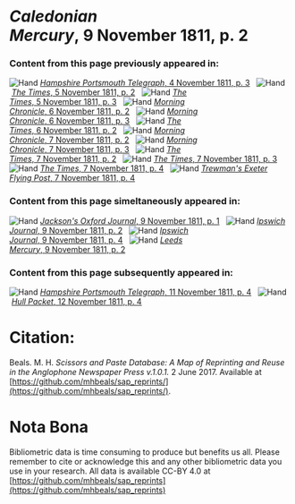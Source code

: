 # *Caledonian Mercury*, 9 November 1811, p. 2  
  
### Content from this page previously appeared in:  
![Hand](http://scissorsandpaste.net/wp-content/uploads/2017/06/smallhandpointer.png) [*Hampshire Portsmouth Telegraph*, 4 November 1811, p. 3](https://mhbeals.github.io/sap_html/Hampshire-Portsmouth-Telegraph/Hampshire-Portsmouth-Telegraph-4-November-1811-p-3)  
![Hand](http://scissorsandpaste.net/wp-content/uploads/2017/06/smallhandpointer.png) [*The Times*, 5 November 1811, p. 2](https://mhbeals.github.io/sap_html/The-Times/The-Times-5-November-1811-p-2)  
![Hand](http://scissorsandpaste.net/wp-content/uploads/2017/06/smallhandpointer.png) [*The Times*, 5 November 1811, p. 3](https://mhbeals.github.io/sap_html/The-Times/The-Times-5-November-1811-p-3)  
![Hand](http://scissorsandpaste.net/wp-content/uploads/2017/06/smallhandpointer.png) [*Morning Chronicle*, 6 November 1811, p. 2](https://mhbeals.github.io/sap_html/Morning-Chronicle/Morning-Chronicle-6-November-1811-p-2)  
![Hand](http://scissorsandpaste.net/wp-content/uploads/2017/06/smallhandpointer.png) [*Morning Chronicle*, 6 November 1811, p. 3](https://mhbeals.github.io/sap_html/Morning-Chronicle/Morning-Chronicle-6-November-1811-p-3)  
![Hand](http://scissorsandpaste.net/wp-content/uploads/2017/06/smallhandpointer.png) [*The Times*, 6 November 1811, p. 2](https://mhbeals.github.io/sap_html/The-Times/The-Times-6-November-1811-p-2)  
![Hand](http://scissorsandpaste.net/wp-content/uploads/2017/06/smallhandpointer.png) [*Morning Chronicle*, 7 November 1811, p. 2](https://mhbeals.github.io/sap_html/Morning-Chronicle/Morning-Chronicle-7-November-1811-p-2)  
![Hand](http://scissorsandpaste.net/wp-content/uploads/2017/06/smallhandpointer.png) [*Morning Chronicle*, 7 November 1811, p. 3](https://mhbeals.github.io/sap_html/Morning-Chronicle/Morning-Chronicle-7-November-1811-p-3)  
![Hand](http://scissorsandpaste.net/wp-content/uploads/2017/06/smallhandpointer.png) [*The Times*, 7 November 1811, p. 2](https://mhbeals.github.io/sap_html/The-Times/The-Times-7-November-1811-p-2)  
![Hand](http://scissorsandpaste.net/wp-content/uploads/2017/06/smallhandpointer.png) [*The Times*, 7 November 1811, p. 3](https://mhbeals.github.io/sap_html/The-Times/The-Times-7-November-1811-p-3)  
![Hand](http://scissorsandpaste.net/wp-content/uploads/2017/06/smallhandpointer.png) [*The Times*, 7 November 1811, p. 4](https://mhbeals.github.io/sap_html/The-Times/The-Times-7-November-1811-p-4)  
![Hand](http://scissorsandpaste.net/wp-content/uploads/2017/06/smallhandpointer.png) [*Trewman's Exeter Flying Post*, 7 November 1811, p. 4](https://mhbeals.github.io/sap_html/Trewman's-Exeter-Flying-Post/Trewman's-Exeter-Flying-Post-7-November-1811-p-4)  
  
### Content from this page simeltaneously appeared in:  
![Hand](http://scissorsandpaste.net/wp-content/uploads/2017/06/smallhandpointer.png) [*Jackson's Oxford Journal*, 9 November 1811, p. 1](https://mhbeals.github.io/sap_html/Jackson's-Oxford-Journal/Jackson's-Oxford-Journal-9-November-1811-p-1)  
![Hand](http://scissorsandpaste.net/wp-content/uploads/2017/06/smallhandpointer.png) [*Ipswich Journal*, 9 November 1811, p. 2](https://mhbeals.github.io/sap_html/Ipswich-Journal/Ipswich-Journal-9-November-1811-p-2)  
![Hand](http://scissorsandpaste.net/wp-content/uploads/2017/06/smallhandpointer.png) [*Ipswich Journal*, 9 November 1811, p. 4](https://mhbeals.github.io/sap_html/Ipswich-Journal/Ipswich-Journal-9-November-1811-p-4)  
![Hand](http://scissorsandpaste.net/wp-content/uploads/2017/06/smallhandpointer.png) [*Leeds Mercury*, 9 November 1811, p. 2](https://mhbeals.github.io/sap_html/Leeds-Mercury/Leeds-Mercury-9-November-1811-p-2)  
  
### Content from this page subsequently appeared in:  
![Hand](http://scissorsandpaste.net/wp-content/uploads/2017/06/smallhandpointer.png) [*Hampshire Portsmouth Telegraph*, 11 November 1811, p. 4](https://mhbeals.github.io/sap_html/Hampshire-Portsmouth-Telegraph/Hampshire-Portsmouth-Telegraph-11-November-1811-p-4)  
![Hand](http://scissorsandpaste.net/wp-content/uploads/2017/06/smallhandpointer.png) [*Hull Packet*, 12 November 1811, p. 4](https://mhbeals.github.io/sap_html/Hull-Packet/Hull-Packet-12-November-1811-p-4)  


# Citation: 

Beals. M. H. *Scissors and Paste Database: A Map of Reprinting and Reuse in the Anglophone Newspaper Press v.1.0.1.* 2 June 2017. Available at [https://github.com/mhbeals/sap_reprints/](https://github.com/mhbeals/sap_reprints/). 

# Nota Bona

Bibliometric data is time consuming to produce but benefits us all. Please remember to cite or acknowledge this and any other bibliometric data you use in your research. All data is available CC-BY 4.0 at [https://github.com/mhbeals/sap_reprints](https://github.com/mhbeals/sap_reprints)